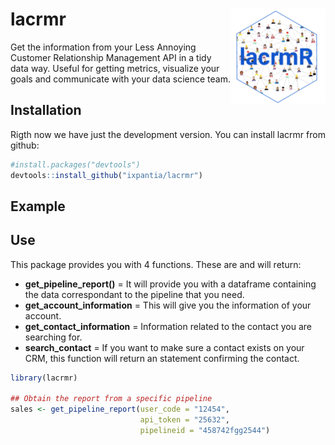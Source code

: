 
<!-- README.md is generated from README.Rmd. Please edit that file -->

# lacrmr <a href="url"><img src="img/lacrmR.png" align="right" width="30%"></a>

<!-- badges: start -->

<!-- badges: end -->

Get the information from your Less Annoying Customer Relationship
Management API in a tidy data way. Useful for getting metrics, visualize
your goals and communicate with your data science team.

## Installation

Rigth now we have just the development version. You can install lacrmr
from github:

``` r
#install.packages("devtools")
devtools::install_github("ixpantia/lacrmr")
```

## Example

## Use

This package provides you with 4 functions. These are and will return:

  - **get\_pipeline\_report()** = It will provide you with a dataframe
    containing the data correspondant to the pipeline that you need.
  - **get\_account\_information** = This will give you the information
    of your account.
  - **get\_contact\_information** = Information related to the contact
    you are searching for.
  - **search\_contact** = If you want to make sure a contact exists on
    your CRM, this function will return an statement confirming the
    contact.

<!-- end list -->

``` r
library(lacrmr)

## Obtain the report from a specific pipeline
sales <- get_pipeline_report(user_code = "12454", 
                             api_token = "25632",
                             pipelineid = "458742fgg2544")
```
